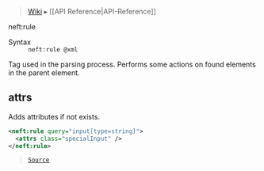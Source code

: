 > [Wiki](Home) ▸ [[API Reference|API-Reference]]

neft:rule
<dl><dt>Syntax</dt><dd><code>neft:rule @xml</code></dd></dl>
Tag used in the parsing process.
Performs some actions on found elements in the parent element.

## attrs

Adds attributes if not exists.
```xml
<neft:rule query="input[type=string]">
  <attrs class="specialInput" />
</neft:rule>
```

> [`Source`](/Neft-io/neft/blob/feb74662c4f7ee7aedc58bcb4488ea1b56f65be9/src/document/file/parse/rules.litcoffee#attrs)

